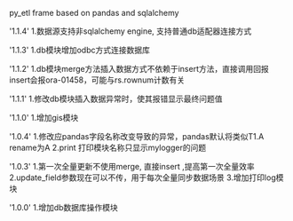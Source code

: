 py_etl frame based on pandas and sqlalchemy

'1.1.4'
1.数据源支持非sqlalchemy engine, 支持普通db适配器连接方式

'1.1.3'
1.db模块增加odbc方式连接数据库

'1.1.2'
1.db模块merge方法插入数据方式不依赖于insert方法，直接调用回报insert会报ora-01458，可能与rs.rownum计数有关

'1.1.1'
1.修改db模块插入数据异常时，使其报错显示最终问题值

'1.1.0'
1.增加gis模块

'1.0.4'
1.修改应pandas字段名称改变导致的异常，pandas默认将类似T1.A rename为A
2.print 打印模块名称只显示mylogger的问题

'1.0.3'
1.第一次全量更新不使用merge, 直接insert ,提高第一次全量效率
2.update_field参数现在可以不传，用于每次全量同步数据场景
3.增加打印log模块

'1.0.0'
1.增加db数据库操作模块